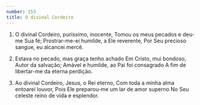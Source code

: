 ```yaml
---
number: 153
title: O divinal Cordeiro
---
```


1. O divinal Cordeiro, puríssimo, inocente,
  Tomou os meus pecados e deu-me Sua fé;
  Prostrar-me-ei humilde, a Ele reverente,
  Por Seu precioso sangue, eu alcancei mercê.

2. Estava no pecado, mas graça tenho achado
  Em Cristo, mui bondoso, Autor da salvação;
  Amável e humilde, ao Pai foi consagrado
  A fim de libertar-me da eterna perdição.

3. Ao divinal Cordeiro, Jesus, o Rei eterno,
  Com toda a minha alma entoarei louvor,
  Pois Ele preparou-me um lar de amor superno
  No Seu celeste reino de vida e esplendor.
